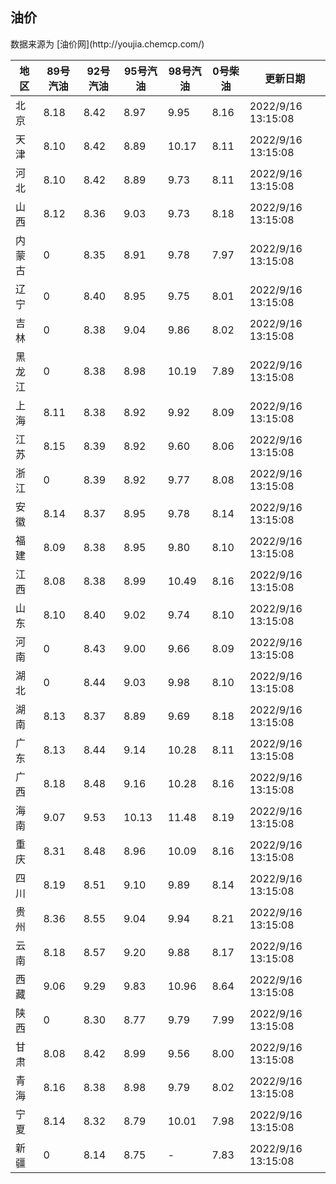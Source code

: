 
<!DOCTYPE html>
<html lang="zh-cn">
<head>
<link href="https://cdn.jsdelivr.net/gh/RookieFanzk/link/github.css" rel="stylesheet">
</head>

<body>
<h2>油价</h2>
<p>数据来源为 [油价网](http://youjia.chemcp.com/) </p>
<table>
<thead>
<tr>
<th>地区</th>
<th>89号汽油</th>
<th>92号汽油</th>
<th>95号汽油</th>
<th>98号汽油</th>
<th>0号柴油</th>
<th>更新日期</th>
</tr>
</thead>
<tbody>
<tr>
<td>北京</td>
<td>8.18</td>
<td>8.42</td>
<td>8.97</td>
<td>9.95</td>
<td>8.16</td>
<td>2022/9/16 13:15:08</td>
</tr>
<tr>
<td>天津</td>
<td>8.10</td>
<td>8.42</td>
<td>8.89</td>
<td>10.17</td>
<td>8.11</td>
<td>2022/9/16 13:15:08</td>
</tr>
<tr>
<td>河北</td>
<td>8.10</td>
<td>8.42</td>
<td>8.89</td>
<td>9.73</td>
<td>8.11</td>
<td>2022/9/16 13:15:08</td>
</tr>
<tr>
<td>山西</td>
<td>8.12</td>
<td>8.36</td>
<td>9.03</td>
<td>9.73</td>
<td>8.18</td>
<td>2022/9/16 13:15:08</td>
</tr>
<tr>
<td>内蒙古</td>
<td>0</td>
<td>8.35</td>
<td>8.91</td>
<td>9.78</td>
<td>7.97</td>
<td>2022/9/16 13:15:08</td>
</tr>
<tr>
<td>辽宁</td>
<td>0</td>
<td>8.40</td>
<td>8.95</td>
<td>9.75</td>
<td>8.01</td>
<td>2022/9/16 13:15:08</td>
</tr>
<tr>
<td>吉林</td>
<td>0</td>
<td>8.38</td>
<td>9.04</td>
<td>9.86</td>
<td>8.02</td>
<td>2022/9/16 13:15:08</td>
</tr>
<tr>
<td>黑龙江</td>
<td>0</td>
<td>8.38</td>
<td>8.98</td>
<td>10.19</td>
<td>7.89</td>
<td>2022/9/16 13:15:08</td>
</tr>
<tr>
<td>上海</td>
<td>8.11</td>
<td>8.38</td>
<td>8.92</td>
<td>9.92</td>
<td>8.09</td>
<td>2022/9/16 13:15:08</td>
</tr>
<tr>
<td>江苏</td>
<td>8.15</td>
<td>8.39</td>
<td>8.92</td>
<td>9.60</td>
<td>8.06</td>
<td>2022/9/16 13:15:08</td>
</tr>
<tr>
<td>浙江</td>
<td>0</td>
<td>8.39</td>
<td>8.92</td>
<td>9.77</td>
<td>8.08</td>
<td>2022/9/16 13:15:08</td>
</tr>
<tr>
<td>安徽</td>
<td>8.14</td>
<td>8.37</td>
<td>8.95</td>
<td>9.78</td>
<td>8.14</td>
<td>2022/9/16 13:15:08</td>
</tr>
<tr>
<td>福建</td>
<td>8.09</td>
<td>8.38</td>
<td>8.95</td>
<td>9.80</td>
<td>8.10</td>
<td>2022/9/16 13:15:08</td>
</tr>
<tr>
<td>江西</td>
<td>8.08</td>
<td>8.38</td>
<td>8.99</td>
<td>10.49</td>
<td>8.16</td>
<td>2022/9/16 13:15:08</td>
</tr>
<tr>
<td>山东</td>
<td>8.10</td>
<td>8.40</td>
<td>9.02</td>
<td>9.74</td>
<td>8.10</td>
<td>2022/9/16 13:15:08</td>
</tr>
<tr>
<td>河南</td>
<td>0</td>
<td>8.43</td>
<td>9.00</td>
<td>9.66</td>
<td>8.09</td>
<td>2022/9/16 13:15:08</td>
</tr>
<tr>
<td>湖北</td>
<td>0</td>
<td>8.44</td>
<td>9.03</td>
<td>9.98</td>
<td>8.10</td>
<td>2022/9/16 13:15:08</td>
</tr>
<tr>
<td>湖南</td>
<td>8.13</td>
<td>8.37</td>
<td>8.89</td>
<td>9.69</td>
<td>8.18</td>
<td>2022/9/16 13:15:08</td>
</tr>
<tr>
<td>广东</td>
<td>8.13</td>
<td>8.44</td>
<td>9.14</td>
<td>10.28</td>
<td>8.11</td>
<td>2022/9/16 13:15:08</td>
</tr>
<tr>
<td>广西</td>
<td>8.18</td>
<td>8.48</td>
<td>9.16</td>
<td>10.28</td>
<td>8.16</td>
<td>2022/9/16 13:15:08</td>
</tr>
<tr>
<td>海南</td>
<td>9.07</td>
<td>9.53</td>
<td>10.13</td>
<td>11.48</td>
<td>8.19</td>
<td>2022/9/16 13:15:08</td>
</tr>
<tr>
<td>重庆</td>
<td>8.31</td>
<td>8.48</td>
<td>8.96</td>
<td>10.09</td>
<td>8.16</td>
<td>2022/9/16 13:15:08</td>
</tr>
<tr>
<td>四川</td>
<td>8.19</td>
<td>8.51</td>
<td>9.10</td>
<td>9.89</td>
<td>8.14</td>
<td>2022/9/16 13:15:08</td>
</tr>
<tr>
<td>贵州</td>
<td>8.36</td>
<td>8.55</td>
<td>9.04</td>
<td>9.94</td>
<td>8.21</td>
<td>2022/9/16 13:15:08</td>
</tr>
<tr>
<td>云南</td>
<td>8.18</td>
<td>8.57</td>
<td>9.20</td>
<td>9.88</td>
<td>8.17</td>
<td>2022/9/16 13:15:08</td>
</tr>
<tr>
<td>西藏</td>
<td>9.06</td>
<td>9.29</td>
<td>9.83</td>
<td>10.96</td>
<td>8.64</td>
<td>2022/9/16 13:15:08</td>
</tr>
<tr>
<td>陕西</td>
<td>0</td>
<td>8.30</td>
<td>8.77</td>
<td>9.79</td>
<td>7.99</td>
<td>2022/9/16 13:15:08</td>
</tr>
<tr>
<td>甘肃</td>
<td>8.08</td>
<td>8.42</td>
<td>8.99</td>
<td>9.56</td>
<td>8.00</td>
<td>2022/9/16 13:15:08</td>
</tr>
<tr>
<td>青海</td>
<td>8.16</td>
<td>8.38</td>
<td>8.98</td>
<td>9.79</td>
<td>8.02</td>
<td>2022/9/16 13:15:08</td>
</tr>
<tr>
<td>宁夏</td>
<td>8.14</td>
<td>8.32</td>
<td>8.79</td>
<td>10.01</td>
<td>7.98</td>
<td>2022/9/16 13:15:08</td>
</tr>
<tr>
<td>新疆</td>
<td>0</td>
<td>8.14</td>
<td>8.75</td>
<td>-</td>
<td>7.83</td>
<td>2022/9/16 13:15:08</td>
</tr>
</tbody>
</table>
</body>
</html>
